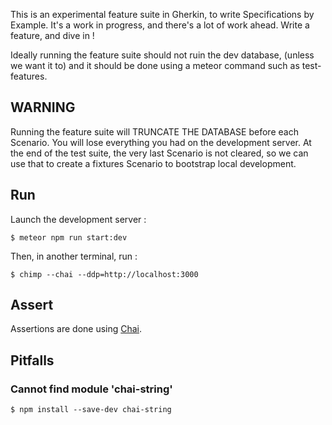 This is an experimental feature suite in Gherkin, to write Specifications by Example.
It's a work in progress, and there's a lot of work ahead. Write a feature, and dive in !

Ideally running the feature suite should not ruin the dev database, (unless we want it to)
and it should be done using a meteor command such as test-features.

## WARNING

Running the feature suite will TRUNCATE THE DATABASE before each Scenario.
You will lose everything you had on the development server.
At the end of the test suite, the very last Scenario is not cleared,
so we can use that to create a fixtures Scenario to bootstrap local development.

## Run

Launch the development server :

    $ meteor npm run start:dev

Then, in another terminal, run :

    $ chimp --chai --ddp=http://localhost:3000


## Assert

Assertions are done using [Chai](http://chaijs.com/).


## Pitfalls

### Cannot find module 'chai-string'

    $ npm install --save-dev chai-string